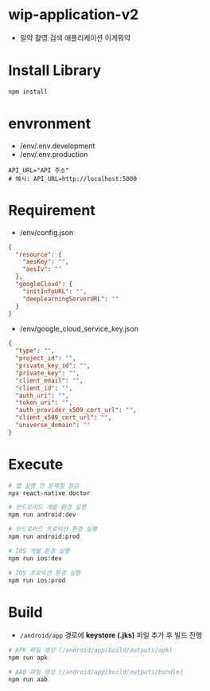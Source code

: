 # wip-application-v2

- 알약 촬영 검색 애플리케이션 이게뭐약

# Install Library

```bash
npm install
```

# envronment

- /env/.env.development
- /env/.env.production

```
API_URL="API 주소"
# 예시: API_URL=http://localhost:5000
```

# Requirement

- /env/config.json

```json
{
  "resource": {
    "aesKey": "",
    "aesIv": ""
  },
  "googleCloud": {
    "initInfoURL": "",
    "deeplearningServerURL": ""
  }
}
```

- /env/google_cloud_service_key.json

```json
{
  "type": "",
  "project_id": "",
  "private_key_id": "",
  "private_key": "",
  "client_email": "",
  "client_id": "",
  "auth_uri": "",
  "token_uri": "",
  "auth_provider_x509_cert_url": "",
  "client_x509_cert_url": "",
  "universe_domain": ""
}
```

# Execute

```bash
# 앱 실행 전 문제점 점검
npx react-native doctor

# 안드로이드 개발 환경 실행
npm run android:dev

# 안드로이드 프로덕션 환경 실행
npm run android:prod

# IOS 개발 환경 실행
npm run ios:dev

# IOS 프로덕션 환경 실행
npm run ios:prod
```

# Build

- `/android/app` 경로에 **keystore (.jks)** 파일 추가 후 빌드 진행

```bash
# APK 파일 생성 (/android/app/build/outputs/apk)
npm run apk

# AAB 파일 생성 (/android/app/build/outputs/bundle)
npm run aab
```
